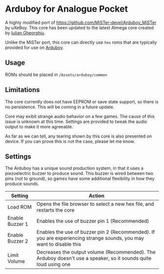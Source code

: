 # Arduboy for Analogue Pocket

A highly modified port of https://github.com/MiSTer-devel/Arduboy_MiSTer by uXeBoy. This core has been updated to the latest Atmega core created by [Iulian Gheorghiu](https://github.com/dev-board-tech).

Unlike the MiSTer port, this core can directly use `hex` roms that are typically provided for use on [Arduboy](https://www.arduboy.com/).

## Usage

ROMs should be placed in `/Assets/arduboy/common`

## Limitations

The core currently does not have EEPROM or save state support, so there is no persistence. This will be coming in a future update.

Core may exibit strange audio behavior on a few games. The cause of this issue is unknown at this time. Settings are provided to tweak the audio output to make it more agreeable.

As far as we can tell, any tearing shown by this core is also presented on device. If you can prove this is not the case, please let me know.

## Settings

The Arduboy has a unique sound production system, in that it uses a piezoelectric buzzer to produce sound. This buzzer is wired between two pins (_not_ to ground), so games have some additional flexibility in how they produce sounds.

| Setting         | Action                                                                                                              |
|-----------------|---------------------------------------------------------------------------------------------------------------------|
| Load ROM        | Opens the file browser to select a new hex file, and restarts the core                                              |
| Enable Buzzer 1 | Enables the use of buzzer pin 1 (Recommended)                                                                       |
| Enable Buzzer 2 | Enables the use of buzzer pin 2 (Recommended). If you are experiencing strange sounds, you may want to disable this |
| Limit Volume    | Decreases the output volume (Recommended). The Arduboy doesn't use a speaker, so it sounds quite loud using one     |